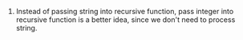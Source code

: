 1. Instead of passing string into recursive function, pass integer into recursive function is a better idea, since we don't need to process string.